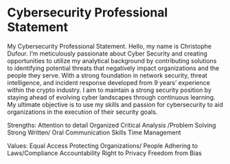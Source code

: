 # Cybersecurity Professional Statement
My Cybersecurity Professional Statement.
Hello, my name is Christophe Dufour. I’m meticulously passionate about Cyber Security and creating opportunities to utilize my analytical background by contributing solutions to identifying 
potential threats that negatively impact organizations and the people they serve. With a strong foundation in network security, threat intelligence, and incident response developed from 9 years’ experience 
within the crypto industry. I aim to maintain a strong security position by staying ahead of evolving cyber landscapes through continuous learning. My ultimate objective is to use my skills and passion 
for cybersecurity to aid organizations in the execution of their security goals.


Strengths: Attention to detail
           Organized
           Critical Analysis /Problem Solving
           Strong Written/ Oral Communication Skills
	         Time Management
	     
Values: Equal Access
	      Protecting Organizations/ People
	      Adhering to Laws/Compliance
        Accountability
        Right to Privacy
	      Freedom from Bias



